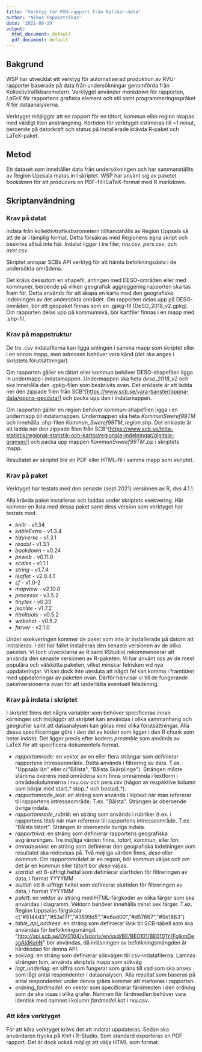 ```yaml
---
title: "Verktyg för RVU-rapport från Kollbar-data"
author: "Nikos Papakatsikas"
date: '2021-09-29'
output:
  html_document: default
  pdf_document: default
---
```


## Bakgrund
WSP har utvecklat ett verktyg för automatiserad produktion av RVU-rapporter baserade på data från undersökningar genomförda från Kollektivtrafikbarometern. Verktyget använder *markdown* för rapporten, *LaTeX* för rapportens grafiska element och stil samt programmeringsspråket *R* för dataanalyserna.

Verktyget möjliggör att en rapport för en tätort, kommun eller region skapas med väldigt liten ansträngning. Körtiden för verktyget estimeras till ~1 minut, beroende på datorkraft och status på installerade krävda R-paket och LaTeX-paket.

## Metod
Ett dataset som innehåller data från undersökningen och har sammanställts av Region Uppsala matas in i skriptet. WSP har använt sig av paketet *bookdown* för att producera en PDF-fil i LaTeX-format med R markdown.

## Skriptanvändning

### Krav på datat
Indata från kollektivtrafiksbarometern tillhandahålls av Region Uppsala så att de är i lämplig format. Detta försäkras med Regionens egna skript och beskrivs alltså inte här. Indatat ligger i tre filer, *rvu.csv*, *pers.csv*, och *avst.csv*.

Skriptet anropar SCBs API verktyg för att hämta befolkningsdata i de undersökta områdena.

Det krävs dessutom en shapefil, antingen med DESO-områden eller med kommuner, beroende på vilken geografisk aggreggering rapporten ska tas fram för. Detta används för att skapa en karta med den geografiska indelningen av det undersökta området. Om rapporten delas upp på DESO-områden, bör ett geopaket finnas som en .gpkg-fil (DeSO_2018_v2.gpkg). Om rapporten delas upp på kommunnivå, bör kartfiler finnas i en mapp med .shp-fil.

### Krav på mappstruktur
De tre .csv indatafilerna kan ligga antingen i samma mapp som skriptet eller i en annan mapp, men adressen behöver vara känd (det ska anges i skriptets förutsättningar).

Om rapporten gäller en tätort eller kommun behöver DESO-shapefilen ligga in undermapp i indatamappen. Undermappen ska heta *deso_2018_v2* och ska innehålla den .gpkg-filen som beskrivits ovan. Det enklaste är att ladda ner den zippade filen från SCB^[https://www.scb.se/vara-tjanster/oppna-data/oppna-geodata/] och packa upp den i indatamappen.

Om rapporten gäller en region behöver kommun-shapefilen ligga i en undermapp till indatamappen. Undermappen ska heta *KommunSweref99TM* och innehålla .shp-filen *Kommun_Sweref99TM_region.shp*. Det enklaste är att ladda ner den zippade filen från SCB^[https://www.scb.se/hitta-statistik/regional-statistik-och-kartor/regionala-indelningar/digitala-granser/] och packa upp mappen *KommunSweref99TM.zip* i skriptets mapp.

Resultatet av skriptet blir en PDF eller HTML-fil i samma mapp som skriptet.

### Krav på paket
Verktyget har testats med den senaste (sept 2021) versionen av R, dvs 4.1.1.

Alla krävda paket installeras och laddas under skriptets exekvering. Här kommer en lista med dessa paket samt dess version som verktyget har testats med.

* *knitr* - v1.34
* *kableExtra* - v1.3.4
* *tidyverse* - v1.3.1
* *readxl* - v1.3.1
* *bookdown* - v0.24
* *pxweb* - v0.11.0
* *scales* - v1.1.1
* *string* - v1.7.4
* *leaflet* - v2.0.4.1
* *sf* - v1.0-2
* *mapview* - v2.10.0
* *processx* - v3.5.2
* *tinytex* - v0.33
* *jsonlite* - v1.7.2
* *htmltools* - v0.5.2
* *webshot* - v0.5.2
* *farver* - v2.1.0

Under exekveringen kommer de paket som inte är installerade på datorn att installeras. I det här fallet installeras den senaste versionen av de olika paketen. Vi (och utvecklarna av R samt RStudio) rekommenderar att använda den senaste versionen av R-paketen. Vi har använt oss av de mest populära och välskötta paketen, vilket minskar felrisken vid nya uppdateringar. Vi kan dock inte utesluta att något fel kan komma i framtiden med uppdateringar av paketen ovan. Därför hänvisar vi till de fungerande paketversionerna ovan för att underlätta eventuell felsökning.

### Krav på indata i skriptet
I skriptet finns det några variabler som behöver specificeras innan körningen och möjliggör att skriptet kan användas i olika sammanhang och geografier samt att dataanalysen kan göras med olika förutsättningar. Alla dessa specificeringar görs i den del av koden som ligger i den R chunk som heter *indata*. Det ligger precis efter kodens *preamble* som används av LaTeX för att specificera dokumentets format.

* *rapportomrade*: en vektor av en eller flera strängar som definierar rapportens intresseområde. Detta används i filtrering av data. T.ex. "Uppsala län" eller c("Bålsta", "Bålsta Skärplinge"). Strängen måste stämma överens med områdena som finns omnämnda i textform i områdeskolumnerna i rvu.csv och pers.csv (någon av respektive kolumn som börjar med start_* stop_* och bostad_*).
* *rapportomrade_text*: en sträng som används i löptext när man refererar till rapportens intresseområde. T.ex. "Bålsta". Strängen är oberoende övriga indata.
* *rapportomrade_rubrik*: en sträng som används i rubriker (t.ex. i rapportens titel) när man refererar till rapportens intresseområde. T.ex. "Bålsta tätort". Strängen är oberoende övriga indata.
* *rapportniva*: en sträng som definierar rapportens geografiska avgränsningen. Tre möjliga värden finns, *tatort*, *kommun*, eller *lan*.
* *omradesniva*: en sträng som definierar den geografiska indelningen som resultatet ska redovisas på. Två möjliga värden finns, *deso* eller *kommun*. Om rapportområdet är en region, bör *kommun* väljas och om det är en kommun eller tätort bör *deso* väljas.
* *starttid*: ett 6-siffrigt heltal som definierar starttiden för filtreringen av data, i format YYYYMM
* *sluttid*: ett 6-siffrigt heltal som definierar sluttiden för filtreringen av data, i format YYYYMM
* *palett*: en vektor av sträng med HTML-färgkoder av olika färger som ska användas i diagramm. Vektorn behöver innehålla minst sex färger. T.ex. Region Uppsalas färgskala: c("#5144d3","#53a17f","#3599d5","#e6ad00","#d57667","#9e1863")
* *table_api_address*: en sträng som definierar länk till SCB-tabell som ska användas för befolkningsmängd. "http://api.scb.se/OV0104/v1/doris/en/ssd/BE/BE0101/BE0101Y/FolkmDesoAldKonN" bör användas, då inläsningen av befolkningsmängden är hårdkodad för denna API.
* *sokvag*: en sträng som definierar sökvägen till csv-indatafilerna. Lämnas strängen tom, används skriptets mapp som sökväg
* *lagt_underlag*: en siffra som fungerar som gräns till vad som ska anses som lågt antal respondenter i dataanalysen. Alla resultat som baseras på antal respondenter under denna gräns kommer att markeras i rapporten.
* *ordning_fardmedel*: en vektor som specificerar färdmedlen i den ordning som de ska visas i olika grafer. Namnen för färdmedlen behöver vara identisk med namnet i kolumn *fardmedel.kat* i rvu.csv.

### Att köra verktyget
För att köra verktyget krävs det att indatat uppdateras. Sedan ska användaren trycka på *Knit* i R-Studio. Som standard exporteras en PDF rapport. Det är dock också möjligt att välja HTML som format.
